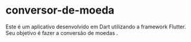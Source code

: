 # conversor-de-moeda
Este é um aplicativo desenvolvido em Dart utilizando a framework Flutter. Seu objetivo é fazer a conversão de moedas .
